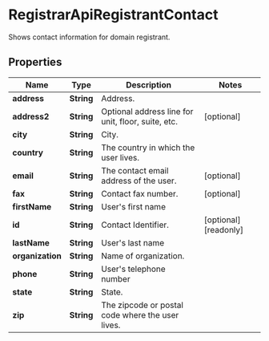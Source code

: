 

# RegistrarApiRegistrantContact

Shows contact information for domain registrant.

## Properties

| Name | Type | Description | Notes |
|------------ | ------------- | ------------- | -------------|
|**address** | **String** | Address. |  |
|**address2** | **String** | Optional address line for unit, floor, suite, etc. |  [optional] |
|**city** | **String** | City. |  |
|**country** | **String** | The country in which the user lives. |  |
|**email** | **String** | The contact email address of the user. |  [optional] |
|**fax** | **String** | Contact fax number. |  [optional] |
|**firstName** | **String** | User&#39;s first name |  |
|**id** | **String** | Contact Identifier. |  [optional] [readonly] |
|**lastName** | **String** | User&#39;s last name |  |
|**organization** | **String** | Name of organization. |  |
|**phone** | **String** | User&#39;s telephone number |  |
|**state** | **String** | State. |  |
|**zip** | **String** | The zipcode or postal code where the user lives. |  |



